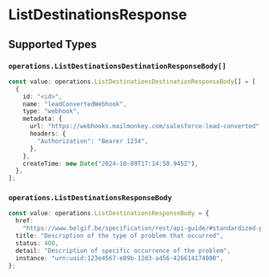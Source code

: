 # ListDestinationsResponse


## Supported Types

### `operations.ListDestinationsDestinationResponseBody[]`

```typescript
const value: operations.ListDestinationsDestinationResponseBody[] = [
  {
    id: "<id>",
    name: "leadConvertedWebhook",
    type: "webhook",
    metadata: {
      url: "https://webhooks.mailmonkey.com/salesforce-lead-converted",
      headers: {
        "Authorization": "Bearer 1234",
      },
    },
    createTime: new Date("2024-10-09T17:14:50.945Z"),
  },
];
```

### `operations.ListDestinationsResponseBody`

```typescript
const value: operations.ListDestinationsResponseBody = {
  href:
    "https://www.belgif.be/specification/rest/api-guide/#standardized-problem-types",
  title: "Description of the type of problem that occurred",
  status: 400,
  detail: "Description of specific occurrence of the problem",
  instance: "urn:uuid:123e4567-e89b-12d3-a456-426614174000",
};
```

